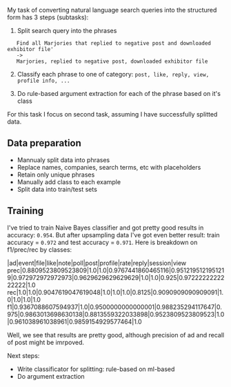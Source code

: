 My task of converting natural language search queries into the structured form has 3 steps (subtasks):

1. Split search query into the phrases
```
   Find all Marjories that replied to negative post and downloaded exhibitor file'
   ->
   Marjories, replied to negative post, downloaded exhibitor file
```
2. Classify each phrase to one of category:
   `post, like, reply, view, profile info, ...`

3. Do rule-based argument extraction for each of the phrase based on it's class

For this task I focus on second task, assuming I have successfully splitted data. 

## Data preparation
* Mannualy split data into phrases
* Replace names, companies, search terms, etc with placeholders
* Retain only unique phrases
* Manually add class to each example
* Split data into train/test sets

## Training
I've tried to train Naive Bayes classifier and got pretty good results in accuracy: `0.954`. But after upsampling data I've got even better result: train accuracy = `0.972` and test accuracy = `0.971`. 
Here is breakdown on f1/prec/rec by classes:

|ad|event|file|like|note|poll|post|profile|rate|reply|session|view
prec|0.8809523809523809|1.0|1.0|0.9767441860465116|0.9512195121951219|0.972972972972973|0.9629629629629629|1.0|1.0|0.925|0.9722222222222222|1.0
rec|1.0|1.0|0.9047619047619048|1.0|1.0|1.0|0.8125|0.9090909090909091|1.0|1.0|1.0|1.0
f1|0.9367088607594937|1.0|0.9500000000000001|0.988235294117647|0.975|0.9863013698630138|0.8813559322033898|0.9523809523809523|1.0|0.961038961038961|0.9859154929577464|1.0

Well, we see that results are pretty good, although precision of ad and recall of post might be imrpoved.

Next steps:
* Write classificator for splitting: rule-based on ml-based
* Do argument extraction